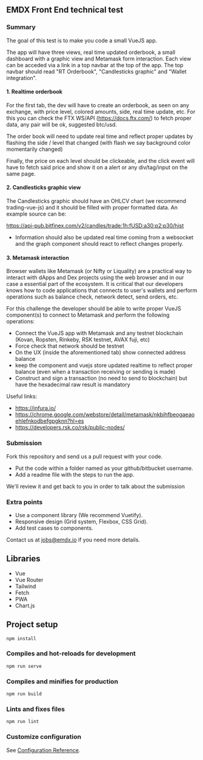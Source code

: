 ## EMDX Front End technical test

### Summary
The goal of this test is to make you code a small VueJS app.

The app will have three views, real time updated orderbook, a small dashboard with a graphic view and Metamask form interaction. Each view can be acceded via a link in a top navbar at the top of the app. The top navbar should read "RT Orderbook", "Candlesticks graphic" and "Wallet integration".

#### 1. Realtime orderbook

For the first tab, the dev will have to create an orderbook, as seen on any exchange, with price level, colored amounts, side, real time update, etc.
For this you can check the FTX WS/API (https://docs.ftx.com/) to fetch proper data, any pair will be ok, suggested btc/usd.

The order book will need to update real time and reflect proper updates by flashing the side / level that changed (with flash we say background color momentarily changed)

Finally, the price on each level should be clickeable, and the click event will have to fetch said price and show it on a alert or any div/tag/input on the same page.

#### 2. Candlesticks graphic view

The Candlesticks graphic should have an OHLCV chart (we recommend trading-vue-js) and it should be filled with proper formatted data. An example source can be:

https://api-pub.bitfinex.com/v2/candles/trade:1h:fUSD:a30:p2:p30/hist


* Information should also be updated real time coming from a websocket and the graph component should react to reflect changes properly.

#### 3. Metamask interaction

Browser wallets like Metamask (or Nifty or Liquality) are a practical way to interact with dApps and Dex projects using the web browser and in our case a essential part of the ecosystem.
It is critical that our developers knows how to code applications that connects to user's wallets and perform operations such as balance check, network detect, send orders, etc.

For this challenge the developer should be able to write proper VueJS component(s) to connect to Metamask and perform the following operations:

- Connect the VueJS app with Metamask and any testnet blockchain (Kovan, Ropsten, Rinkeby, RSK testnet, AVAX fuji, etc)
- Force check that network should be testnet
- On the UX (inside the aforementioned tab) show connected address balance
- keep the component and vuejs store updated realtime to reflect proper balance (even when a transaction receiving or sending is made)
- Construct and sign a transaction (no need to send to blockchain) but have the hexadecimal raw result is mandatory

Useful links:

- https://infura.io/
- https://chrome.google.com/webstore/detail/metamask/nkbihfbeogaeaoehlefnkodbefgpgknn?hl=es
- https://developers.rsk.co/rsk/public-nodes/


### Submission

Fork this repository and send us a pull request with your code.
* Put the code within a folder named as your github/bitbucket username. 
* Add a readme file with the steps to run the app. 

We'll review it and get back to you in order to talk about the submission

### Extra points

* Use a component library (We recommend Vuetify).
* Responsive design (Grid system, Flexbox, CSS Grid).
* Add test cases to components.



Contact us at  [jobs@emdx.io](mailto:jobs@emdx.io)  if you need more details.


## Libraries

-   Vue
-   Vue Router
-   Tailwind
-   Fetch
-   PWA
-   Chart.js

## Project setup

```
npm install
```

### Compiles and hot-reloads for development

```
npm run serve
```

### Compiles and minifies for production

```
npm run build
```

### Lints and fixes files

```
npm run lint
```

### Customize configuration

See [Configuration Reference](https://cli.vuejs.org/config/).
